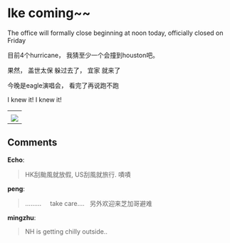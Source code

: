 # Ike coming~~

<div id="msgcns!9884D0A402622CB2!4273" class="bvMsg"><p>The office will formally close beginning at noon today, officially closed on Friday 
<p>目前4个hurricane， 我猜至少一个会撞到houston吧。
<p>果然， 盖世太保 躲过去了， 宜家 就来了 
<p>今晚是eagle演唱会， 看完了再说跑不跑 
<p>I knew it! I knew it! </div><table cellspacing="0" border="0"><tr><td></td></tr><tr><td valign="top"><a href="http://byfiles.storage.live.com/y1pOneHXw9GvZAn__4t2GasPuPtOFW62OoNrJYvMc6oWQtzIoIs_gPmaUVXXCddyq_cy84BDagZOs0" target="_blank" rel="WLPP;url=http://byfiles.storage.live.com/y1pOneHXw9GvZAn__4t2GasPuPtOFW62OoNrJYvMc6oWQtzIoIs_gPmaUVXXCddyq_cy84BDagZOs0;cnsid=cns&#033;9884D0A402622CB2&#033;4274"><img src="http://byfiles.storage.live.com/y1pOneHXw9GvZAn__4t2GasPqY8TVPiK0DqXzOHsT8bXIaelz4uS5UYYxTcRSnfShiwIatxzE-oaYI" border="0" /></a></td></tr></table>

## Comments

**Echo**:
> HK刮颱風就放假, US刮風就旅行. 
嘖嘖

**peng**:
> .........
 
 
take care....
 
另外欢迎来芝加哥避难

**mingzhu**:
> NH is getting chilly outside..

